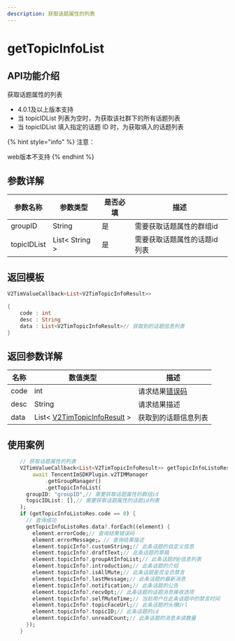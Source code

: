 ```yaml
---
description: 获取话题属性的列表
---
```


# getTopicInfoList

## API功能介绍

获取话题属性的列表

* 4.0.1及以上版本支持
* 当 topicIDList 列表为空时，为获取该社群下的所有话题列表
* 当 topicIDList 填入指定的话题 ID 时，为获取填入的话题列表

{% hint style="info" %}
注意：

web版本不支持
{% endhint %}

## 参数详解

| 参数名称        | 参数类型           | 是否必填 | 描述              |
| ----------- | -------------- | ---- | --------------- |
| groupID     | String         | 是    | 需要获取话题属性的群组id   |
| topicIDList | List< String > | 是    | 需要获取话题属性的话题id列表 |

## 返回模板

```dart
V2TimValueCallback<List<V2TimTopicInfoResult>>

{
    code : int
    desc : String
    data : List<V2TimTopicInfoResult>// 获取到的话题信息列表
}
```

## 返回参数详解

| 名称   | 数值类型                                                                      | 描述                                                             |
| ---- | ------------------------------------------------------------------------- | -------------------------------------------------------------- |
| code | int                                                                       | 请求结果[错误码](https://cloud.tencent.com/document/product/269/1671) |
| desc | String                                                                    | 请求结果描述                                                         |
| data | List< [V2TimTopicInfoResult](../../class/topic/v2timtopicinforesult.md) > | 获取到的话题信息列表                                                     |

## 使用案例  &#x20;

```dart
    // 获取话题属性的列表
    V2TimValueCallback<List<V2TimTopicInfoResult>> getTopicInfoListoRes =
        await TencentImSDKPlugin.v2TIMManager
            .getGroupManager()
            .getTopicInfoList(
      groupID: "groupID",// 需要获取话题属性的群组id
      topicIDList: [],// 需要获取话题属性的话题id列表
    );
    if (getTopicInfoListoRes.code == 0) {
      // 查询成功
      getTopicInfoListoRes.data?.forEach((element) {
        element.errorCode;// 查询结果错误码
        element.errorMessage;。// 查询结果描述
        element.topicInfo?.customString;// 此条话题的自定义信息
        element.topicInfo?.draftText;// 此条话题的草稿
        element.topicInfo?.groupAtInfoList;// 此条话题的@信息列表
        element.topicInfo?.introduction;// 此条话题的介绍
        element.topicInfo?.isAllMute;// 此条话题是否全员禁言
        element.topicInfo?.lastMessage;// 此条话题的最新消息
        element.topicInfo?.notification;// 此条话题的公告
        element.topicInfo?.recvOpt;// 此条话题的话题消息接收选项
        element.topicInfo?.selfMuteTime;// 当前用户在此条话题中的禁言时间
        element.topicInfo?.topicFaceUrl;// 此条话题的头像Url
        element.topicInfo?.topicID;// 此条话题的id
        element.topicInfo?.unreadCount;// 此条话题的消息未读数量
      });
    }
```

